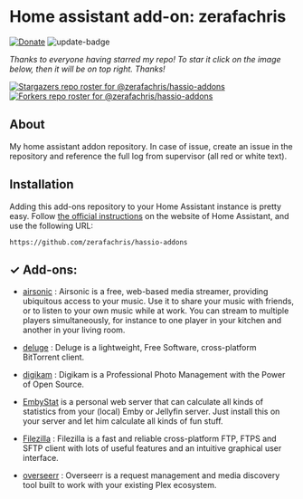 # Home assistant add-on: zerafachris

[![Donate][donation-badge]](https://www.buymeacoffee.com/zerafachris)
![update-badge]

[donation-badge]: https://img.shields.io/badge/Buy%20me%20a%20coffee-%23d32f2f?logo=buy-me-a-coffee&style=flat&logoColor=white
[update-badge]: https://img.shields.io/github/last-commit/zerafachris/hassio-addons?label=last%20update

_Thanks to everyone having starred my repo! To star it click on the image below, then it will be on top right. Thanks!_

[![Stargazers repo roster for @zerafachris/hassio-addons](https://reporoster.com/stars/zerafachris/hassio-addons)](https://github.com/zerafachris/hassio-addons/stargazers)
[![Forkers repo roster for @zerafachris/hassio-addons](https://reporoster.com/forks/zerafachris/hassio-addons)](https://github.com/zerafachris/hassio-addons/network/members)

## About

My home assistant addon repository.
In case of issue, create an issue in the repository and reference the full log from supervisor (all red or white text).

<!-- - ![smb][smb-shield] : allows accessing smb shares, or a local external disk
- ![ingress][ingress-shield] : supports Ingress
- ![sql][sql-shield] : requires an external sql database server
- ![privileged][privileged-shield] : requires protection mode off to run
- ![ram][ram-shield] : a minimum of 4gb of RAM is recommended to avoid crashing the system -->

## Installation

Adding this add-ons repository to your Home Assistant instance is
pretty easy. Follow [the official instructions](https://home-assistant.io/hassio/installing_third_party_addons) on the
website of Home Assistant, and use the following URL:

```
https://github.com/zerafachris/hassio-addons
```

[//]: # "ADDONLIST_START"

## &#10003; Add-ons:

- [airsonic](airsonic/) : Airsonic is a free, web-based media streamer, providing ubiquitous access to your music. Use it to share your music with friends, or to listen to your own music while at work. You can stream to multiple players simultaneously, for instance to one player in your kitchen and another in your living room.

- [deluge](deluge/) : Deluge is a lightweight, Free Software, cross-platform BitTorrent client.

- [digikam](digikam/) : Digikam is a Professional Photo Management with the Power of Open Source.

- [EmbyStat](embystat/) is a personal web server that can calculate all kinds of statistics from your (local) Emby or Jellyfin server. Just install this on your server and let him calculate all kinds of fun stuff.

- [Filezilla](filezilla/) : Filezilla is a fast and reliable cross-platform FTP, FTPS and SFTP client with lots of useful features and an intuitive graphical user interface.

- [overseerr](overseerr/) : Overseerr is a request management and media discovery tool built to work with your existing Plex ecosystem.

[//]: # "ADDONLIST_END"
[smb-shield]: https://img.shields.io/badge/SMB--green?style=plastic.svg
[sql-shield]: https://img.shields.io/badge/SQL-external-orange.svg
[privileged-shield]: https://img.shields.io/badge/privileged-required-orange.svg
[ingress-shield]: https://img.shields.io/badge/ingress--green.svg
[support-shield]: https://img.shields.io/badge/Support-thread-green.svg
[ram-shield]: https://img.shields.io/badge/RAM_min-4Gb-orange.svg
